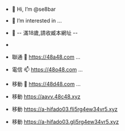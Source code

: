 - 👋 Hi, I’m @se8bar
- 👀 I’m interested in ...
- 🌱 -- 滿18歲,請收臧本網址 --
- 
- 聯通 💞️ https://48a48.com ...
- 電信 📫 https://48o48.com ...
- 移動 👋 https://48d48.com ...
  
- 移動 https://aavv.48c48.xyz
- 移動 https://a-hifado03.fli5rg4ew34vr5.xyz
- 移動 https://a-hifado03.gli5rg4ew34vr5.xyz
